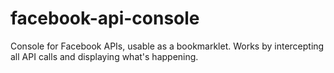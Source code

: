 facebook-api-console
====================

Console for Facebook APIs, usable as a bookmarklet. Works by intercepting all API calls and displaying what's happening.

